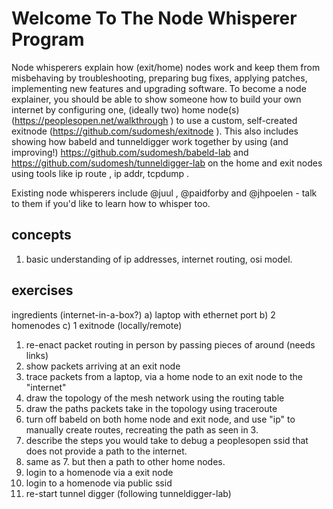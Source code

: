 # Welcome To The Node Whisperer Program

Node whisperers explain how (exit/home) nodes work and keep them from misbehaving by troubleshooting, preparing bug fixes, applying patches, implementing new features and upgrading software. To become a node explainer, you should be able to show someone how to build your own internet by configuring one, (ideally two) home node(s) (https://peoplesopen.net/walkthrough ) to use a custom, self-created exitnode (https://github.com/sudomesh/exitnode ). This also includes showing how babeld and tunneldigger work together by using (and improving!) https://github.com/sudomesh/babeld-lab and https://github.com/sudomesh/tunneldigger-lab on the home and exit nodes using tools like ip route , ip addr, tcpdump . 

Existing node whisperers include @juul , @paidforby and @jhpoelen - talk to them if you'd like to learn how to whisper too.

## concepts
1. basic understanding of ip addresses, internet routing, osi model.

## exercises 

ingredients (internet-in-a-box?)
a) laptop with ethernet port
b) 2 homenodes 
c) 1 exitnode (locally/remote)

1. re-enact packet routing in person by passing pieces of around (needs links)
2. show packets arriving at an exit node 
3. trace packets from a laptop, via a home node to an exit node to the "internet"
4. draw the topology of the mesh network using the routing table
5. draw the paths packets take in the topology using traceroute 
6. turn off babeld on both home node and exit node, and use "ip" to manually create routes, recreating the path as seen in 3.
7. describe the steps you would take to debug a peoplesopen ssid that does not provide a path to the internet. 
8. same as 7. but then a path to other home nodes.
9. login to a homenode via a exit node
10. login to a homenode via public ssid
11. re-start tunnel digger (following tunneldigger-lab)
